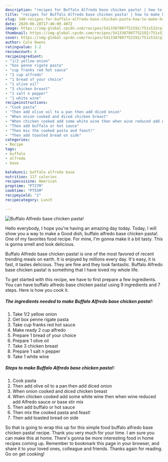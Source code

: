 ```yaml
---
description: "recipes for Buffalo Alfredo base chicken pasta! | how to make homemade Buffalo Alfredo base chicken pasta!"
title: "recipes for Buffalo Alfredo base chicken pasta! | how to make homemade Buffalo Alfredo base chicken pasta!"
slug: 340-recipes-for-buffalo-alfredo-base-chicken-pasta-how-to-make-homemade-buffalo-alfredo-base-chicken-pasta
date: 2020-06-28T17:46:09.407Z
image: https://img-global.cpcdn.com/recipes/5413387807752192/751x532cq70/buffalo-alfredo-base-chicken-pasta-recipe-main-photo.jpg
thumbnail: https://img-global.cpcdn.com/recipes/5413387807752192/751x532cq70/buffalo-alfredo-base-chicken-pasta-recipe-main-photo.jpg
cover: https://img-global.cpcdn.com/recipes/5413387807752192/751x532cq70/buffalo-alfredo-base-chicken-pasta-recipe-main-photo.jpg
author: Cole Owens
ratingvalue: 3.2
reviewcount: 4
recipeingredient:
- "1/2 yellow onion"
- "box penne rigate pasta"
- "cup franks red hot sauce"
- "2 cup alfredo"
- "1 bread of your choice"
- "1 olive oil"
- "3 chicken breast"
- "1 salt n pepper"
- "1 white wine"
recipeinstructions:
- "Cook pasta"
- "Then add olive oil to a pan then add diced onion"
- "When onion cooked and diced chicken breast"
- "When chicken cooked add some white wine then when wine reduced add Alfredo sauce or base stir mix"
- "Then add buffalo or hot sauce"
- "Then mix the cooked pasta and feast!"
- "Then add toasted bread on side"
categories:
- Recipe
tags:
- buffalo
- alfredo
- base

katakunci: buffalo alfredo base 
nutrition: 117 calories
recipecuisine: American
preptime: "PT27M"
cooktime: "PT55M"
recipeyield: "2"
recipecategory: Lunch

---
```



![Buffalo Alfredo base chicken pasta!](https://img-global.cpcdn.com/recipes/5413387807752192/751x532cq70/buffalo-alfredo-base-chicken-pasta-recipe-main-photo.jpg)

Hello everybody, I hope you're having an amazing day today. Today, I will show you a way to make a Good dish, buffalo alfredo base chicken pasta!. One of my favorites food recipe. For mine, I'm gonna make it a bit tasty. This is gonna smell and look delicious.



Buffalo Alfredo base chicken pasta! is one of the most favored of recent trending meals on earth. It is enjoyed by millions every day. It's easy, it is fast, it tastes delicious. They are fine and they look fantastic. Buffalo Alfredo base chicken pasta! is something that I have loved my whole life.


To get started with this recipe, we have to first prepare a few ingredients. You can have buffalo alfredo base chicken pasta! using 9 ingredients and 7 steps. Here is how you cook it.

<!--inarticleads1-->

##### The ingredients needed to make Buffalo Alfredo base chicken pasta!:

1. Take 1/2 yellow onion
1. Get box penne rigate pasta
1. Take cup franks red hot sauce
1. Make ready 2 cup alfredo
1. Prepare 1 bread of your choice
1. Prepare 1 olive oil
1. Take 3 chicken breast
1. Prepare 1 salt n pepper
1. Take 1 white wine




<!--inarticleads2-->

##### Steps to make Buffalo Alfredo base chicken pasta!:

1. Cook pasta
1. Then add olive oil to a pan then add diced onion
1. When onion cooked and diced chicken breast
1. When chicken cooked add some white wine then when wine reduced add Alfredo sauce or base stir mix
1. Then add buffalo or hot sauce
1. Then mix the cooked pasta and feast!
1. Then add toasted bread on side




So that is going to wrap this up for this simple food buffalo alfredo base chicken pasta! recipe. Thank you very much for your time. I am sure you can make this at home. There's gonna be more interesting food in home recipes coming up. Remember to bookmark this page in your browser, and share it to your loved ones, colleague and friends. Thanks again for reading. Go on get cooking!

